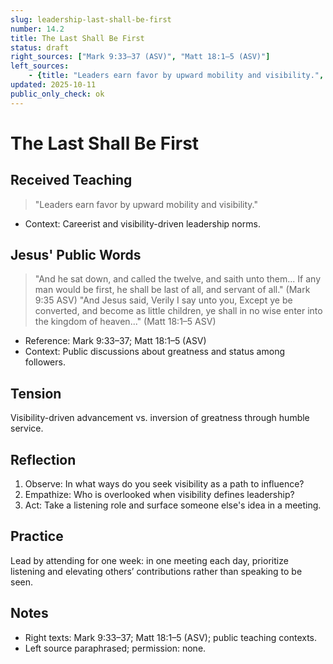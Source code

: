 ```yaml
---
slug: leadership-last-shall-be-first
number: 14.2
title: The Last Shall Be First
status: draft
right_sources: ["Mark 9:33–37 (ASV)", "Matt 18:1–5 (ASV)"]
left_sources:
	- {title: "Leaders earn favor by upward mobility and visibility.", type: paraphrase, permission: none}
updated: 2025-10-11
public_only_check: ok
---
```


# The Last Shall Be First

## Received Teaching
> "Leaders earn favor by upward mobility and visibility."
- Context: Careerist and visibility-driven leadership norms.

## Jesus' Public Words
> "And he sat down, and called the twelve, and saith unto them... If any man would be first, he shall be last of all, and servant of all." (Mark 9:35 ASV)
> "And Jesus said, Verily I say unto you, Except ye be converted, and become as little children, ye shall in no wise enter into the kingdom of heaven..." (Matt 18:1–5 ASV)
- Reference: Mark 9:33–37; Matt 18:1–5 (ASV)
- Context: Public discussions about greatness and status among followers.

## Tension
Visibility-driven advancement vs. inversion of greatness through humble service.

## Reflection
1. Observe: In what ways do you seek visibility as a path to influence?
2. Empathize: Who is overlooked when visibility defines leadership?
3. Act: Take a listening role and surface someone else's idea in a meeting.

## Practice
Lead by attending for one week: in one meeting each day, prioritize listening and elevating others’ contributions rather than speaking to be seen.

## Notes
- Right texts: Mark 9:33–37; Matt 18:1–5 (ASV); public teaching contexts.
- Left source paraphrased; permission: none.
